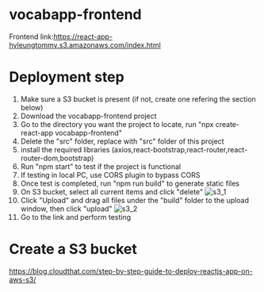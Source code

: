 # vocabapp-frontend
Frontend link:https://react-app-hyleungtommy.s3.amazonaws.com/index.html

# Deployment step
1. Make sure a S3 bucket is present (if not, create one refering the section below)
2. Download the vocabapp-frontend project
3. Go to the directory you want the project to locate, run "npx create-react-app vocabapp-frontend"
4. Delete the "src" folder, replace with "src" folder of this project
5. install the required libraries (axios,react-bootstrap,react-router,react-router-dom,bootstrap)
6. Run "npm start" to test if the project is functional
7. If testing in local PC, use CORS plugin to bypass CORS
8. Once test is completed, run "npm run build" to generate static files
9. On S3 bucket, select all current items and click "delete"
![s3_1](https://i.imgur.com/rVpEU7G.png "S3_1")
10. Click "Upload" and drag all files under the "build" folder to the upload window, then click "upload"
![s3_2](https://i.imgur.com/EZS36Jh.png "S3_2")
11. Go to the link and perform testing

# Create a S3 bucket
https://blog.cloudthat.com/step-by-step-guide-to-deploy-reactjs-app-on-aws-s3/
